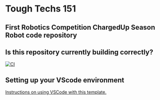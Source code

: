 # Tough Techs 151 
## First Robotics Competition ChargedUp Season Robot code repository

## Is this repository currently building correctly?
<!---
See https://docs.github.com/en/actions/monitoring-and-troubleshooting-workflows/adding-a-workflow-status-badge
for details on how to update the badge. The general format for the badge is
https://github.com/<OWNER>/<REPOSITORY>/actions/workflows/<WORKFLOW_FILE>/badge.svg

Be sure to change this when forking or renaming.
-->
[![CI](https://github.com/ToughTechs151/robot-template/actions/workflows/main.yml/badge.svg)](https://github.com/ToughTechs151/robot-template/actions/workflows/main.yml)

## Setting up your VScode environment

[Instructions on using VSCode with this template.](Docs/VSCode.md)
